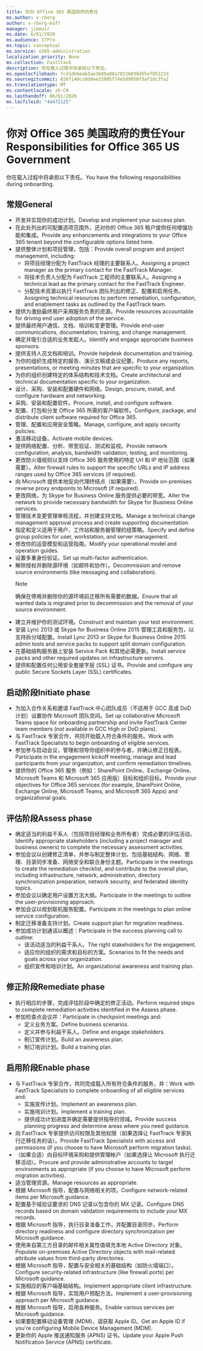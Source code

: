 ```yaml
---
title: 你对 Office 365 美国政府的责任
ms.author: v-rberg
author: v-rberg-msft
manager: jimmuir
ms.date: 6/01/2020
ms.audience: ITPro
ms.topic: conceptual
ms.service: o365-administration
localization_priority: None
ms.collection: FastTrack
description: 你在载入过程中将承担以下责任。
ms.openlocfilehash: fcd1db6eab3ae3849a08a70226038d55ef95322d
ms.sourcegitcommit: 826f140cc0ddee32005f74e5d995073af1dc3fa2
ms.translationtype: MT
ms.contentlocale: zh-CN
ms.lasthandoff: 06/01/2020
ms.locfileid: "44472125"
---
```

# <a name="your-responsibilities-for-office-365-us-government"></a><span data-ttu-id="21491-103">你对 Office 365 美国政府的责任</span><span class="sxs-lookup"><span data-stu-id="21491-103">Your Responsibilities for Office 365 US Government</span></span>

<span data-ttu-id="21491-104">你在载入过程中将承担以下责任。</span><span class="sxs-lookup"><span data-stu-id="21491-104">You have the following responsibilities during onboarding.</span></span>
  
## <a name="general"></a><span data-ttu-id="21491-105">常规</span><span class="sxs-lookup"><span data-stu-id="21491-105">General</span></span>

- <span data-ttu-id="21491-106">开发并实现你的成功计划。</span><span class="sxs-lookup"><span data-stu-id="21491-106">Develop and implement your success plan.</span></span>   
- <span data-ttu-id="21491-107">在此处列出的可配置选项范围外，还对你的 Office 365 租户提供任何增强功能和集成。</span><span class="sxs-lookup"><span data-stu-id="21491-107">Provide any enhancements and integrations to your Office 365 tenant beyond the configurable options listed here.</span></span>    
- <span data-ttu-id="21491-108">提供整体计划和项目管理，包括：</span><span class="sxs-lookup"><span data-stu-id="21491-108">Provide overall program and project management, including:</span></span>     
  - <span data-ttu-id="21491-109">将项目经理分配为 FastTrack 经理的主要联系人。</span><span class="sxs-lookup"><span data-stu-id="21491-109">Assigning a project manager as the primary contact for the FastTrack Manager.</span></span>   
  - <span data-ttu-id="21491-110">将技术负责人分配为 FastTrack 工程师的主要联系人。</span><span class="sxs-lookup"><span data-stu-id="21491-110">Assigning a technical lead as the primary contact for the FastTrack Engineer.</span></span>  
  - <span data-ttu-id="21491-111">分配技术资源以执行 FastTrack 团队列出的修正、配置和启用任务。</span><span class="sxs-lookup"><span data-stu-id="21491-111">Assigning technical resources to perform remediation, configuration, and enablement tasks as outlined by the FastTrack team.</span></span>   
- <span data-ttu-id="21491-112">提供为激励最终用户采用服务负责的资源。</span><span class="sxs-lookup"><span data-stu-id="21491-112">Provide resources accountable for driving end user adoption of the service.</span></span>    
- <span data-ttu-id="21491-113">提供最终用户通信、文档、培训和变更管理。</span><span class="sxs-lookup"><span data-stu-id="21491-113">Provide end-user communications, documentation, training, and change management.</span></span>    
- <span data-ttu-id="21491-114">确定并吸引合适的业务发起人。</span><span class="sxs-lookup"><span data-stu-id="21491-114">Identify and engage appropriate business sponsors.</span></span>     
- <span data-ttu-id="21491-115">提供支持人员文档和培训。</span><span class="sxs-lookup"><span data-stu-id="21491-115">Provide helpdesk documentation and training.</span></span>     
- <span data-ttu-id="21491-116">为你的组织生成特定的报告、演示文稿或会议纪要。</span><span class="sxs-lookup"><span data-stu-id="21491-116">Produce any reports, presentations, or meeting minutes that are specific to your organization.</span></span>     
- <span data-ttu-id="21491-117">为你的组织创建特定的体系结构和技术文档。</span><span class="sxs-lookup"><span data-stu-id="21491-117">Create architectural and technical documentation specific to your organization.</span></span>     
- <span data-ttu-id="21491-118">设计、采购、安装和配置硬件和网络。</span><span class="sxs-lookup"><span data-stu-id="21491-118">Design, procure, install, and configure hardware and networking.</span></span>    
- <span data-ttu-id="21491-119">采购、安装和配置软件。</span><span class="sxs-lookup"><span data-stu-id="21491-119">Procure, install, and configure software.</span></span>     
- <span data-ttu-id="21491-120">配置、打包和分发 Office 365 所需的客户端软件。</span><span class="sxs-lookup"><span data-stu-id="21491-120">Configure, package, and distribute client software required for Office 365.</span></span>    
- <span data-ttu-id="21491-121">管理、配置和应用安全策略。</span><span class="sxs-lookup"><span data-stu-id="21491-121">Manage, configure, and apply security policies.</span></span>    
- <span data-ttu-id="21491-122">激活移动设备。</span><span class="sxs-lookup"><span data-stu-id="21491-122">Activate mobile devices.</span></span>    
- <span data-ttu-id="21491-123">提供网络配置、分析、带宽验证、测试和监视。</span><span class="sxs-lookup"><span data-stu-id="21491-123">Provide network configuration, analysis, bandwidth validation, testing, and monitoring.</span></span> 
- <span data-ttu-id="21491-124">更改防火墙规则以支持 Office 365 服务使用的特定 Url 和 IP 地址范围（如果需要）。</span><span class="sxs-lookup"><span data-stu-id="21491-124">Alter firewall rules to support the specific URLs and IP address ranges used by Office 365 services (if required).</span></span>
- <span data-ttu-id="21491-125">向 Microsoft 提供本地反向代理终结点（如果需要）。</span><span class="sxs-lookup"><span data-stu-id="21491-125">Provide on-premises reverse proxy endpoints to Microsoft (if required).</span></span>     
- <span data-ttu-id="21491-126">更改网络，为 Skype for Business Online 服务提供必要的带宽。</span><span class="sxs-lookup"><span data-stu-id="21491-126">Alter the network to provide necessary bandwidth for Skype for Business Online services.</span></span>   
- <span data-ttu-id="21491-127">管理技术变更管理审核流程，并创建支持文档。</span><span class="sxs-lookup"><span data-stu-id="21491-127">Manage a technical change management approval process and create supporting documentation.</span></span>    
- <span data-ttu-id="21491-128">指定和定义适用于用户、工作站和服务器管理的组策略。</span><span class="sxs-lookup"><span data-stu-id="21491-128">Specify and define group policies for user, workstation, and server management.</span></span>    
- <span data-ttu-id="21491-129">修改你的运营模型和运营指南。</span><span class="sxs-lookup"><span data-stu-id="21491-129">Modify your operational model and operation guides.</span></span>   
- <span data-ttu-id="21491-130">设置多重身份验证。</span><span class="sxs-lookup"><span data-stu-id="21491-130">Set up multi-factor authentication.</span></span>   
- <span data-ttu-id="21491-131">解除授权并删除源环境（如邮件和协作）。</span><span class="sxs-lookup"><span data-stu-id="21491-131">Decommission and remove source environments (like messaging and collaboration).</span></span> 
    > [!NOTE]
    > <span data-ttu-id="21491-132">确保在停用并删除你的源环境前迁移所有需要的数据。</span><span class="sxs-lookup"><span data-stu-id="21491-132">Ensure that all wanted data is migrated prior to decommission and the removal of your source environment.</span></span>   
- <span data-ttu-id="21491-133">建立并维护你的测试环境。</span><span class="sxs-lookup"><span data-stu-id="21491-133">Construct and maintain your test environment.</span></span>  
- <span data-ttu-id="21491-134">安装 Lync 2013 或 Skype for Business Online 2015 管理工具和服务包，以支持拆分域配置。</span><span class="sxs-lookup"><span data-stu-id="21491-134">Install Lync 2013 or Skype for Business Online 2015 admin tools and service packs to support split domain configuration.</span></span>    
- <span data-ttu-id="21491-135">在基础结构服务器上安装 Service Pack 和其他必需更新。</span><span class="sxs-lookup"><span data-stu-id="21491-135">Install service packs and other required updates on infrastructure servers.</span></span>     
- <span data-ttu-id="21491-136">提供和配置任何公用安全套接字层 (SSL) 证书。</span><span class="sxs-lookup"><span data-stu-id="21491-136">Provide and configure any public Secure Sockets Layer (SSL) certificates.</span></span> 
    
## <a name="initiate-phase"></a><span data-ttu-id="21491-137">启动阶段</span><span class="sxs-lookup"><span data-stu-id="21491-137">Initiate phase</span></span>

- <span data-ttu-id="21491-138">为加入合作关系和邀请 FastTrack 中心团队成员（不适用于 GCC 高或 DoD 计划）设置协作 Microsoft 团队空间。</span><span class="sxs-lookup"><span data-stu-id="21491-138">Set up collaborative Microsoft Teams space for onboarding partnership and invite FastTrack Center team members (not available in GCC High or DoD plans).</span></span>   
- <span data-ttu-id="21491-139">与 FastTrack 专家合作，共同开始载入符合条件的服务。</span><span class="sxs-lookup"><span data-stu-id="21491-139">Work with FastTrack Specialists to begin onboarding of eligible services.</span></span>    
- <span data-ttu-id="21491-140">参加参与启动会议，管理和领导你组织中的参与者，并确认修正日程表。</span><span class="sxs-lookup"><span data-stu-id="21491-140">Participate in the engagement kickoff meeting, manage and lead participants from your organization, and confirm remediation timelines.</span></span>    
- <span data-ttu-id="21491-141">提供你的 Office 365 服务（例如：SharePoint Online、Exchange Online、Microsoft Teams 和 Microsoft 365 应用版）目标和组织目标。</span><span class="sxs-lookup"><span data-stu-id="21491-141">Provide your objectives for Office 365 services (for example, SharePoint Online, Exchange Online, Microsoft Teams, and Microsoft 365 Apps) and organizational goals.</span></span>
    
## <a name="assess-phase"></a><span data-ttu-id="21491-142">评估阶段</span><span class="sxs-lookup"><span data-stu-id="21491-142">Assess phase</span></span>

- <span data-ttu-id="21491-143">确定适当的利益干系人（包括项目经理和业务所有者）完成必要的评估活动。</span><span class="sxs-lookup"><span data-stu-id="21491-143">Identify appropriate stakeholders (including a project manager and business owners) to complete the necessary assessment activities.</span></span>    
- <span data-ttu-id="21491-144">参加会议以创建修正清单，并参与制定整体计划，包括基础结构、网络、管理、目录同步准备、网络安全和联合身份主题。</span><span class="sxs-lookup"><span data-stu-id="21491-144">Participate in the meetings to create the remediation checklist, and contribute to the overall plan, including infrastructure, network, administration, directory synchronization preparation, network security, and federated identity topics.</span></span> 
- <span data-ttu-id="21491-145">参加会议以确定用户设置方法大纲。</span><span class="sxs-lookup"><span data-stu-id="21491-145">Participate in the meetings to outline the user-provisioning approach.</span></span>     
- <span data-ttu-id="21491-146">参加会议以规划联机服务配置。</span><span class="sxs-lookup"><span data-stu-id="21491-146">Participate in the meetings to plan online service configuration.</span></span>    
- <span data-ttu-id="21491-147">制定迁移准备支持计划。</span><span class="sxs-lookup"><span data-stu-id="21491-147">Create support plan for migration readiness.</span></span>    
- <span data-ttu-id="21491-148">参加成功计划通话以概述：</span><span class="sxs-lookup"><span data-stu-id="21491-148">Participate in the success planning call to outline:</span></span>   
  - <span data-ttu-id="21491-149">该活动适当的利益干系人。</span><span class="sxs-lookup"><span data-stu-id="21491-149">The right stakeholders for the engagement.</span></span>   
  - <span data-ttu-id="21491-150">适应你的组织的需求和目标的方案。</span><span class="sxs-lookup"><span data-stu-id="21491-150">Scenarios to fit the needs and goals across your organization.</span></span>   
  - <span data-ttu-id="21491-151">组织宣传和培训计划。</span><span class="sxs-lookup"><span data-stu-id="21491-151">An organizational awareness and training plan.</span></span>
    
## <a name="remediate-phase"></a><span data-ttu-id="21491-152">修正阶段</span><span class="sxs-lookup"><span data-stu-id="21491-152">Remediate phase</span></span>

- <span data-ttu-id="21491-153">执行相应的步骤，完成评估阶段中确定的修正活动。</span><span class="sxs-lookup"><span data-stu-id="21491-153">Perform required steps to complete remediation activities identified in the Assess phase.</span></span>  
- <span data-ttu-id="21491-154">参加检查点会议并：</span><span class="sxs-lookup"><span data-stu-id="21491-154">Participate in checkpoint meetings and:</span></span>   
  - <span data-ttu-id="21491-155">定义业务方案。</span><span class="sxs-lookup"><span data-stu-id="21491-155">Define business scenarios.</span></span>  
  - <span data-ttu-id="21491-156">定义并参与利益干系人。</span><span class="sxs-lookup"><span data-stu-id="21491-156">Define and engage stakeholders.</span></span>  
  - <span data-ttu-id="21491-157">制订宣传计划。</span><span class="sxs-lookup"><span data-stu-id="21491-157">Build an awareness plan.</span></span> 
  - <span data-ttu-id="21491-158">制订培训计划。</span><span class="sxs-lookup"><span data-stu-id="21491-158">Build a training plan.</span></span>
    
## <a name="enable-phase"></a><span data-ttu-id="21491-159">启用阶段</span><span class="sxs-lookup"><span data-stu-id="21491-159">Enable phase</span></span>

- <span data-ttu-id="21491-160">与 FastTrack 专家合作，共同完成载入所有符合条件的服务，并：</span><span class="sxs-lookup"><span data-stu-id="21491-160">Work with FastTrack Specialists to complete onboarding of all eligible services and:</span></span>  
  - <span data-ttu-id="21491-161">实施宣传计划。</span><span class="sxs-lookup"><span data-stu-id="21491-161">Implement an awareness plan.</span></span>   
  - <span data-ttu-id="21491-162">实施培训计划。</span><span class="sxs-lookup"><span data-stu-id="21491-162">Implement a training plan.</span></span>   
  - <span data-ttu-id="21491-163">提供成功计划进度并确定需要提供指导的领域。</span><span class="sxs-lookup"><span data-stu-id="21491-163">Provide success planning progress and determine areas where you need guidance.</span></span>  
- <span data-ttu-id="21491-164">向 FastTrack 专家提供访问权限及其他权限（如果选择让 FastTrack 专家执行迁移任务的话）。</span><span class="sxs-lookup"><span data-stu-id="21491-164">Provide FastTrack Specialists with access and permissions (if you choose to have Microsoft perform migration tasks).</span></span>   
- <span data-ttu-id="21491-165">（如果合适）向目标环境采购和提供管理帐户（如果选择让 Microsoft 执行迁移活动）。</span><span class="sxs-lookup"><span data-stu-id="21491-165">Procure and provide administrative accounts to target environments as appropriate (if you choose to have Microsoft perform migration activities).</span></span>    
- <span data-ttu-id="21491-166">适当管理资源。</span><span class="sxs-lookup"><span data-stu-id="21491-166">Manage resources as appropriate.</span></span>     
- <span data-ttu-id="21491-167">根据 Microsoft 指导，配置与网络相关的项。</span><span class="sxs-lookup"><span data-stu-id="21491-167">Configure network-related items per Microsoft guidance.</span></span>    
- <span data-ttu-id="21491-168">配置基于域验证要求的 DNS 记录以包含你的 MX 记录。</span><span class="sxs-lookup"><span data-stu-id="21491-168">Configure DNS records based on domain validation requirements to include your MX records.</span></span>    
- <span data-ttu-id="21491-169">根据 Microsoft 指导，执行目录准备工作，并配置目录同步。</span><span class="sxs-lookup"><span data-stu-id="21491-169">Perform directory readiness and configure directory synchronization per Microsoft guidance.</span></span>   
- <span data-ttu-id="21491-170">使用来自第三方目录的邮件相关属性值填充本地 Active Directory 对象。</span><span class="sxs-lookup"><span data-stu-id="21491-170">Populate on-premises Active Directory objects with mail-related attribute values from third-party directories.</span></span>    
- <span data-ttu-id="21491-171">根据 Microsoft 指导，配置与安全相关的基础结构（如防火墙端口）。</span><span class="sxs-lookup"><span data-stu-id="21491-171">Configure security-related infrastructure (like firewall ports) per Microsoft guidance.</span></span>    
- <span data-ttu-id="21491-172">实施相应的客户端基础结构。</span><span class="sxs-lookup"><span data-stu-id="21491-172">Implement appropriate client infrastructure.</span></span>   
- <span data-ttu-id="21491-173">根据 Microsoft 指导，实现用户预配方法。</span><span class="sxs-lookup"><span data-stu-id="21491-173">Implement a user-provisioning approach per Microsoft guidance.</span></span>    
- <span data-ttu-id="21491-174">根据 Microsoft 指导，启用各种服务。</span><span class="sxs-lookup"><span data-stu-id="21491-174">Enable various services per Microsoft guidance.</span></span>    
- <span data-ttu-id="21491-175">如果要配置移动设备管理 (MDM)，请获取 Apple ID。</span><span class="sxs-lookup"><span data-stu-id="21491-175">Get an Apple ID if you're configuring Mobile Device Management (MDM).</span></span>   
- <span data-ttu-id="21491-176">更新你的 Apple 推送通知服务 (APNS) 证书。</span><span class="sxs-lookup"><span data-stu-id="21491-176">Update your Apple Push Notification Service (APNS) certificate.</span></span>
  
